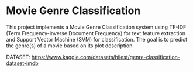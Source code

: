 # Movie Genre Classification

This project implements a Movie Genre Classification system using TF-IDF (Term Frequency-Inverse Document Frequency) for text feature extraction and Support Vector Machine (SVM) for classification. The goal is to predict the genre(s) of a movie based on its plot description.

DATASET: https://www.kaggle.com/datasets/hijest/genre-classification-dataset-imdb
